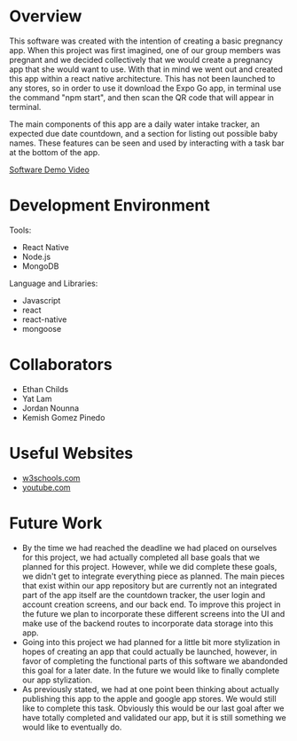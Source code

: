 # Overview

This software was created with the intention of creating a basic pregnancy app. When this project was first imagined, one of our group members was pregnant and we decided collectively that we would create a pregnancy app that she would want to use. With that in mind we went out and created this app within a react native architecture. This has not been launched to any stores, so in order to use it download the Expo Go app, in terminal use the command "npm start", and then scan the QR code that will appear in terminal. 

The main components of this app are a daily water intake tracker, an expected due date countdown, and a section for listing out possible baby names. These features can be seen and used by interacting with a task bar at the bottom of the app.

[Software Demo Video](https://youtu.be/GOgJ1UYU8GU)

# Development Environment

Tools:
* React Native
* Node.js
* MongoDB

Language and Libraries:
* Javascript
* react
* react-native
* mongoose

# Collaborators

* Ethan Childs
* Yat Lam
* Jordan Nounna
* Kemish Gomez Pinedo

# Useful Websites

* [w3schools.com](https://www.w3schools.com/)
* [youtube.com](https://www.youtube.com/)

# Future Work

* By the time we had reached the deadline we had placed on ourselves for this project, we had actually completed all base goals that we planned for this project. However, while we did complete these goals, we didn't get to integrate everything piece as planned. The main pieces that exist within our app repository but are currently not an integrated part of the app itself are the countdown tracker, the user login and account creation screens, and our back end. To improve this project in the future we plan to incorporate these different screens into the UI and make use of the backend routes to incorporate data storage into this app.
* Going into this project we had planned for a little bit more stylization in hopes of creating an app that could actually be launched, however, in favor of completing the functional parts of this software we abandonded this goal for a later date. In the future we would like to finally complete our app stylization.
* As previously stated, we had at one point been thinking about actually publishing this app to the apple and google app stores. We would still like to complete this task. Obviously this would be our last goal after we have totally completed and validated our app, but it is still something we would like to eventually do.
